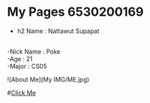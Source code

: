 # My Pages 6530200169
- h2 Name : Nattawut Supapat
<br>
-Nick Name : Poke
<br>
-Age : 21
<br>
-Major : CS05
<br>

![About Me](My IMG/ME.jpg)

#[Click Me](algorithm.md)
